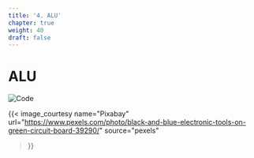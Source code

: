 ```yaml
---
title: '4. ALU'
chapter: true
weight: 40
draft: false
---
```


# ALU

![Code](/images/ALU/mother-board-electronics-computer-board-39290.webp)

{{< image_courtesy 
  name="Pixabay"
  url="https://www.pexels.com/photo/black-and-blue-electronic-tools-on-green-circuit-board-39290/"
  source="pexels"
  >}}
